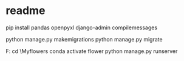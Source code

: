 # readme

pip install pandas openpyxl
django-admin compilemessages

python manage.py makemigrations
python manage.py migrate

F:
cd \Myflowers
conda activate flower
python manage.py runserver
